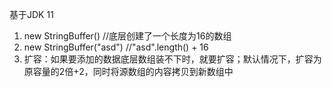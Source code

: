 基于JDK 11

1. new StringBuffer()  //底层创建了一个长度为16的数组
2. new StringBuffer("asd")   //"asd".length() + 16
3. 扩容：如果要添加的数据底层数组装不下时，就要扩容；默认情况下，扩容为原容量的2倍+2，同时将源数组的内容拷贝到新数组中